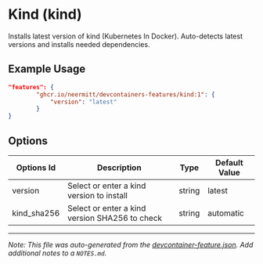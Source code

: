 
# Kind (kind)

Installs latest version of kind (Kubernetes In Docker). Auto-detects latest versions and installs needed dependencies.

## Example Usage

```json
"features": {
        "ghcr.io/neermitt/devcontainers-features/kind:1": {
            "version": "latest"
        }
}
```

## Options

| Options Id | Description | Type | Default Value |
|-----|-----|-----|-----|
| version | Select or enter a kind version to install | string | latest |
| kind_sha256 | Select or enter a kind version SHA256 to check | string | automatic |



---

_Note: This file was auto-generated from the [devcontainer-feature.json](https://github.com/neermitt/devcontainers-features/blob/main/src/kind/devcontainer-feature.json).  Add additional notes to a `NOTES.md`._
